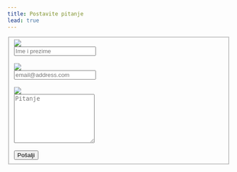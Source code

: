 ```yaml
---
title: Postavite pitanje
lead: true
---
```

<!-- Near the end of my page -->
<script src="https://ajax.googleapis.com/ajax/libs/jquery/1.11.1/jquery.min.js"></script>
<script src="http://ajax.aspnetcdn.com/ajax/jquery.validate/1.13.1/jquery.validate.min.js"></script>
<meta name="viewport" content="width=device-width, initial-scale=1.0" />
<link rel="stylesheet" type="text/css" href="{{ site.baseurl }}/css/bootstrap/css/bootstrap.min.css" />
<link rel="stylesheet" type="text/css" href="{{ site.baseurl }}/css/font-awesome/css/font-awesome.min.css" />
<script type="text/javascript" src="{{ site.baseurl }}/js/jquery-1.10.2.min.js"></script>
<script type="text/javascript" src="{{ site.baseurl }}/css/bootstrap/js/bootstrap.min.js"></script>

<body>
<!-- Contact Form - START -->

<div class="col-md-12">
<form id="contact-form" class="form" action="//formspree.io/office@voditeracuna.rs" method="POST">
<fieldset>
<div class="form-group">
    <span class="col-md-2  text-center"> <img src="{{ site.baseurl }}/img/user.png"></span>
    <div class="col-md-8">
        <input class="form-control" id="fname" type="text" name="name"  required placeholder="Ime i prezime">
    </div>
</div>
<br/>
<div class="form-group">
    <span class="col-md-2 text-center"><img src="{{ site.baseurl }}/img/email.png"></span>
    <div class="col-md-8">
       <input class="form-control" type="email" name="_replyto"  required placeholder="email@address.com">
    </div>
</div>
<br/>
<div class="form-group">
    <span class="col-md-2  text-center"><img src="{{ site.baseurl }}/img/message.png"></span>
    <div class="col-md-8">
        <textarea class="form-control" id="message" name="message" placeholder="Pitanje" rows="7"></textarea>
    </div>
</div>
<div class="form-group">
    <div class="col-md-10 text-center">
    <br/>
    <input class="btn btn-primary" type="submit" value="Pošalji"/>
    <input type="hidden" name="_next" value="{{ site.baseurl }}/pages/success/" /> 
    </div>
</div>
</fieldset>
</form>
</div>
</div>

<style>
.bigicon {
    font-size: 26px;
    color: #0D3E1E;
    float: right;
}
</style>

<!-- Contact Form - END -->

</body>

